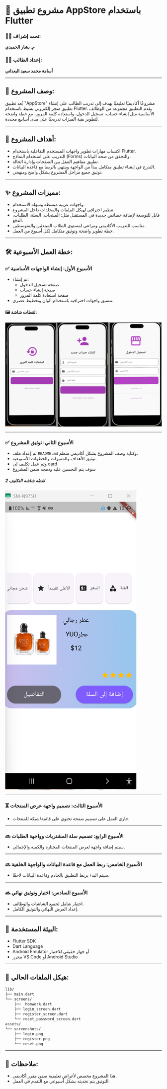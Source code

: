 # 📱 مشروع تطبيق AppStore باستخدام Flutter

### 🧑‍🏫 تحت إشراف:

**م. بشار الحميدي**

### 👨‍🎓 إعداد الطالب:

**أسامة محمد سعيد البعداني**

---

## 📝 وصف المشروع:

يُعد تطبيق "AppStore" مشروعًا أكاديميًا تعليميًا يهدف إلى تدريب الطالب على إنشاء تطبيق متجر إلكتروني بسيط باستخدام Flutter. يقدم التطبيق مجموعة من الوظائف الأساسية مثل إنشاء حساب، تسجيل الدخول، واستعادة كلمة المرور، مع خطة واضحة لتطوير بقية الميزات تدريجيًا على مدى أسابيع محددة.

---

## 🎯 أهداف المشروع:

- اكتساب مهارات تطوير واجهات المستخدم التفاعلية باستخدام Flutter.
- التدريب على استخدام النماذج (Forms) والتحقق من صحة البيانات.
- تطبيق مفاهيم التنقل بين الصفحات وإدارة الحالة.
- التدرج في إنشاء تطبيق متكامل يبدأ من الواجهة وينتهي بالربط مع قاعدة البيانات.
- توثيق جميع مراحل المشروع بشكل واضح ومنهجي.

---

## ✨ مميزات المشروع:

- واجهات عربية مبسطة وسهلة الاستخدام.
- تنظيم احترافي لهيكل الملفات والمجلدات داخل المشروع.
- قابل للتوسعة لإضافة خصائص جديدة في المستقبل مثل: المنتجات، السلة، الطلبات، الدفع.
- مناسب للتدريب الأكاديمي ومراعي لمستوى الطلاب المبتدئين والمتوسطين.
- خطة تطوير واضحة وتوثيق متكامل لكل أسبوع من العمل.

---

## 🛠️ خطة العمل الأسبوعية:

### ✅ الأسبوع الأول: إنشاء الواجهات الأساسية

- تم إنشاء:
  - صفحة تسجيل الدخول
  - صفحة إنشاء حساب
  - صفحة استعادة كلمة المرور
- تنسيق واجهات احترافية باستخدام ألوان وتخطيط عصري.

#### 🖼️ لقطات شاشة:

![alt text](assets/screenshots/img1.png)

<!-- ![alt text](<assets/screenshots/Screenshot 2025-08-23 002918.png>)
![alt text](<assets/screenshots/Screenshot 2025-08-22 235236.png>)
![alt text](<assets/screenshots/Screenshot 2025-08-23 002934.png>) -->

---

### ✅ الأسبوع الثاني: توثيق المشروع

- تم إعداد ملف `README.md` وكتابة وصف المشروع بشكل أكاديمي منظم.
- توثيق الأهداف والمميزات والخطوات الأسبوعية.
- وتم عمل تكليف لي card
- سوف يتم التحسين عليه ودمجه ضمن المشروع

##### لقطه شاشه التكليف 2

![alt text](<assets/screenshots/Screenshot 2025-09-02 224941.png>)

---

### ⏳ الأسبوع الثالث: تصميم واجهة عرض المنتجات

- جاري العمل على تصميم صفحة تحتوي على قائمة/شبكة للمنتجات.

---

### 🔜 الأسبوع الرابع: تصميم سلة المشتريات وواجهة الطلبات

- سيتم إضافة واجهة لعرض المنتجات المختارة والكمية والإجمالي.

---

### 🔜 الأسبوع الخامس: ربط العمل مع قاعدة البيانات والواجهة الخلفية

- سيتم البدء بربط التطبيق بالخادم وقاعدة البيانات لاحقًا.

---

### 🔜 الأسبوع السادس: اختبار وتوثيق نهائي

- اختبار شامل لجميع الشاشات والوظائف.
- إعداد العرض النهائي والتوثيق الكامل.

---

## 🧪 البيئة المستخدمة:

- Flutter SDK
- Dart Language
- Android Emulator أو جهاز حقيقي للاختبار
- محرر VS Code أو Android Studio

---

## 📂 هيكل الملفات الحالي:

```
lib/
├── main.dart
└── screens/
    ├──  homwork.dart
    ├── login_screen.dart
    ├── register_screen.dart
    └── reset_password_screen.dart
assets/
└── screenshots/
    ├── login.png
    ├── register.png
    └── reset.png
```

---

## 📌 ملاحظات:

- هذا المشروع مخصص لأغراض تعليمية ضمن مقرر أكاديمي.
- التوثيق يتم تحديثه بشكل أسبوعي مع التقدم في العمل.
